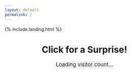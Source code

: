 ```yaml
---
layout: default
permalink: /
---
```


<link rel="shortcut icon" type="image/x-icon" href="{{ "/image/favicon.ico" | prepend: site.baseurl }}">
{% include landing.html %}

<style>
  .page-title {
    text-align: center;
    cursor: pointer;
  }

  /* Styling for the counter display */
  #visitor-counter {
    text-align: center;
    font-size: 1.2em;
    margin-top: 20px;
  }

  .overlay {
    position: fixed;
    top: 0;
    left: 0;
    width: 100%;
    height: 100%;
    background: black;
    opacity: 0;
    pointer-events: none;
    transition: opacity 1s;
    z-index: 10;
  }

  .overlay.active {
    opacity: 1;
    pointer-events: auto;
  }

  #videoContainer {
    display: none;
    position: fixed;
    top: 50%;
    left: 50%;
    transform: translate(-50%, -50%);
    z-index: 20;
  }

  #videoContainer video {
    width: 100%;
    height: auto;
    pointer-events: none;
  }
</style>

<h1 class="page-title">Click for a Surprise!</h1>

<!-- Visitor counter display -->
<div id="visitor-counter">Loading visitor count...</div>

<div class="overlay"></div>

<div id="videoContainer">
  <div class="video-overlay" style="position: absolute; top: 0; left: 0; width: 150%; height: 150%; z-index: 30;"></div>
  <video id="surpriseVideo" src="/sounds/Edit.mp4"></video>
</div>

<script>
  // Surprise video functionality
  document.querySelector('.page-title').addEventListener('click', function() {
    var overlay = document.querySelector('.overlay');
    var videoContainer = document.getElementById("videoContainer");
    var video = document.getElementById("surpriseVideo");

    overlay.classList.add('active');

    setTimeout(function() {
      videoContainer.style.display = "block";
      video.play();
    }, 1000);

    video.addEventListener('ended', function() {
      location.reload();
    });
  });

  document.addEventListener("DOMContentLoaded", function() {
    const apiKey = 'e4d5ef65cc9a287cb9e3dc65bc13508c9975dbee';
    const apiUrl = 'https://api.cptmilk.xyz/visit?api_key=' + apiKey;

    // POST request increments the visitor count
    fetch(apiUrl, { method: 'POST' })
      .then(() => {
        return fetch(apiUrl, { method: 'GET' });
      })
      .then(response => response.json())
      .then(data => {
        document.getElementById('visitor-counter').textContent = 'Visitor Count: ' + data.visitor_count;
      })
      .catch(error => {
        console.error('Error fetching visitor count:', error);
        document.getElementById('visitor-counter').textContent = 'Error loading visitor count.';
      });

    var attribution = document.getElementById("attribution");
    if (attribution) {
        attribution.style.display = "none";
    }
});  
</script>
